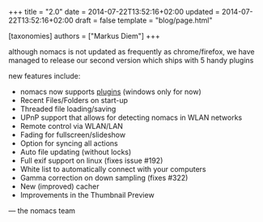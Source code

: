 +++
title = "2.0"
date = 2014-07-22T13:52:16+02:00
updated = 2014-07-22T13:52:16+02:00
draft = false
template = "blog/page.html"

[taxonomies]
authors = ["Markus Diem"]
+++

although nomacs is not updated as frequently as chrome/firefox,
we have managed to release our second version which ships with 5 handy plugins

new features include:

- nomacs now supports [plugins](https://web.archive.org/web/20210924235146/https://www.nomacs.org/plugins/)
  (windows only for now)
- Recent Files/Folders on start-up
- Threaded file loading/saving
- UPnP support that allows for detecting nomacs in WLAN networks
- Remote control via WLAN/LAN
- Fading for fullscreen/slideshow
- Option for syncing all actions
- Auto file updating (without locks)
- Full exif support on linux (fixes issue #192)
- White list to automatically connect with your computers
- Gamma correction on down sampling (fixes #322)
- New (improved) cacher
- Improvements in the Thumbnail Preview

— the nomacs team
